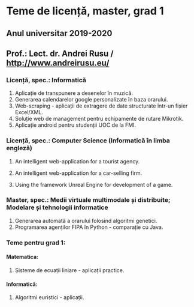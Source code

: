 # Teme de licență, master, grad 1
## Anul universitar 2019-2020
## Prof.: Lect. dr. Andrei Rusu / http://www.andreirusu.eu/

### Licență, spec.: Informatică

1. Aplicație de transpunere a desenelor în muzică. 
2. Generarea calendarelor google personalizate în baza orarului. 
3. Web-scraping - aplicații de extragere de date structurate într-un fișier Excel/XML. 
4. Soluție web de management pentru echipamente de rutare Mikrotik. 
5. Aplicație android pentru studenții UOC de la FMI. 

### Licență, spec.: Computer Science (Informatică în limba engleză)

1. An intelligent web-application for a tourist agency. 
2. An intelligent web-application for a car-selling firm. 

3. Using the framework Unreal Engine for development of a game.

### Master, spec.: Medii virtuale multimodale și distribuite; Modelare și tehnologii informatice

1. Generarea automată a orarului folosind algoritmi genetici. 
2. Programarea agenților FIPA în Python - comparație cu Java. 

### Teme pentru grad 1:

#### Matematica:

1. Sisteme de ecuații liniare - aplicații practice. 

#### Informatică: 

1. Algoritmi euristici - aplicații. 

<!--
Teme de licență, master, grad 1
Anul universitar 2019-2020
Prof.: Lect. dr. Andrei Rusu / http://www.andreirusu.eu/

Licență, spec.: Informatica

1. Aplicație de transpunere a desenelor în muzică. 
2. Generarea calendarelor google personalizate în baza orarului. 
3. Web-scraping - aplicații de extragere de date structurate într-un fișier Excel/XML. 
4. Soluție web de management pentru echipamente de rutare Mikrotik. 
5. Aplicație android pentru studenții UOC de la FMI.

Licență, spec.: Computer Science (Informatica în limba engleză)

1. An intelligent web-application for a tourist agency. 
2. An intelligent web-application for a car-selling firm. 
3. 

Master, spec.: Medii virtuale multimodale și distribuite; Modelare și tehnologii informatice

1. Generarea automată a orarului folosind algoritmi genetici. 
2. Programarea agenților FIPA în Python - comparație cu Java. 

Teme pentru grad 1:

Matematica:

1. Sisteme de ecuații liniare - aplicații practice. 

Informatică: 

1. Algoritmi euristici - aplicații. 

-->